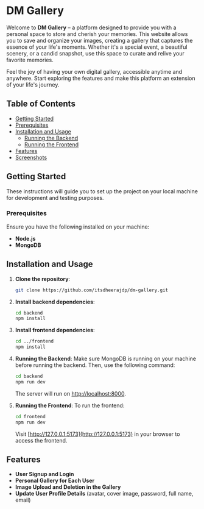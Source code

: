 # DM Gallery

Welcome to **DM Gallery** – a platform designed to provide you with a personal space to store and cherish your memories. This website allows you to save and organize your images, creating a gallery that captures the essence of your life's moments. Whether it's a special event, a beautiful scenery, or a candid snapshot, use this space to curate and relive your favorite memories.

Feel the joy of having your own digital gallery, accessible anytime and anywhere. Start exploring the features and make this platform an extension of your life's journey.

## Table of Contents
- [Getting Started](#getting-started)
- [Prerequisites](#prerequisites)
- [Installation and Usage](#installation-and-usage)
  - [Running the Backend](#running-the-backend)
  - [Running the Frontend](#running-the-frontend)
- [Features](#features)
- [Screenshots](#screenshots)

## Getting Started

These instructions will guide you to set up the project on your local machine for development and testing purposes.

### Prerequisites
Ensure you have the following installed on your machine:
- **Node.js**
- **MongoDB**

## Installation and Usage

1. **Clone the repository**:
    ```bash
    git clone https://github.com/itsdheerajdp/dm-gallery.git
    ```

2. **Install backend dependencies**:
    ```bash
    cd backend
    npm install
    ```

3. **Install frontend dependencies**:
    ```bash
    cd ../frontend
    npm install
    ```

4. **Running the Backend**:
    Make sure MongoDB is running on your machine before running the backend. Then, use the following command:
    ```bash
    cd backend
    npm run dev
    ```
    The server will run on [http://localhost:8000](http://localhost:8000).

5. **Running the Frontend**:
    To run the frontend:
    ```bash
    cd frontend
    npm run dev
    ```
    Visit [http://127.0.0.1:5173](http://127.0.0.1:5173) in your browser to access the frontend.

## Features

- **User Signup and Login**
- **Personal Gallery for Each User**
- **Image Upload and Deletion in the Gallery**
- **Update User Profile Details** (avatar, cover image, password, full name, email)



